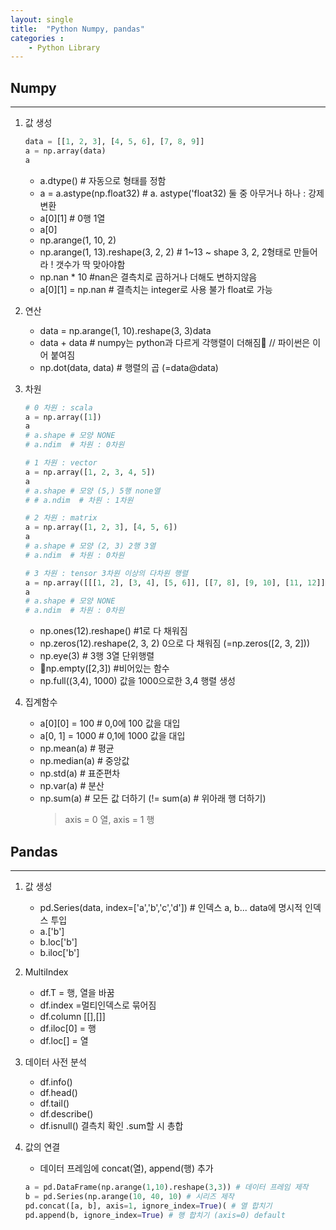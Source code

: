 ```yaml
---
layout: single
title:  "Python Numpy, pandas"
categories : 
    - Python Library
---
```


## Numpy
---
1. 값 생성

    ```python
    data = [[1, 2, 3], [4, 5, 6], [7, 8, 9]]
    a = np.array(data)
    a
    ```

    - a.dtype() # 자동으로 형태를 정함
    - a = a.astype(np.float32) # a. astype('float32) 둘 중 아무거나 하나 : 강제변환
    - a[0][1]  # 0행 1열
    - a[0]
    - np.arange(1, 10, 2)
    - np.arange(1, 13).reshape(3, 2, 2) # 1~13 ~ shape 3, 2, 2형태로 만들어라 ! 갯수가 딱 맞아야함
    - np.nan * 10 #nan은 결측치로 곱하거나 더해도 변하지않음
    - a[0][1] = np.nan # 결측치는 integer로 사용 불가 float로 가능

2. 연산
    - data = np.arange(1, 10).reshape(3, 3)data
    - data + data # numpy는 python과 다르게 각행렬이 더해짐 // 파이썬은 이어 붙여짐
    - np.dot(data, data) # 행렬의 곱 (=data@data)

3. 차원
    ```python
    # 0 차원 : scala
    a = np.array([1])
    a
    # a.shape # 모양 NONE
    # a.ndim  # 차원 : 0차원
    ```
    
    ```python
    # 1 차원 : vector
    a = np.array([1, 2, 3, 4, 5])
    a
    # a.shape # 모양 (5,) 5행 none열
    # # a.ndim  # 차원 : 1차원
    ```

    ```python
    # 2 차원 : matrix
    a = np.array([1, 2, 3], [4, 5, 6])
    a
    # a.shape # 모양 (2, 3) 2행 3열
    # a.ndim  # 차원 : 0차원
    ```

    ```python
    # 3 차원 : tensor 3차원 이상의 다차원 행렬
    a = np.array([[[1, 2], [3, 4], [5, 6]], [[7, 8], [9, 10], [11, 12]]])
    a
    # a.shape # 모양 NONE
    # a.ndim  # 차원 : 0차원
    ```
    - np.ones(12).reshape() #1로 다 채워짐
    - np.zeros(12).reshape(2, 3, 2) 0으로 다 채워짐 (=np.zeros([2, 3, 2]))
    - np.eye(3) # 3행 3열 단위행렬
    - np.empty([2,3]) #비어있는 함수
    - np.full((3,4), 1000) 값을 1000으로한 3,4 행렬 생성

3. 집계함수
    - a[0][0] = 100 # 0,0에 100 값을 대입
    - a[0, 1] = 1000 # 0,1에 1000 값을 대입
    - np.mean(a) # 평균
    - np.median(a) # 중앙값
    - np.std(a) # 표준편차
    - np.var(a) # 분산
    - np.sum(a) # 모든 값 더하기 (!= sum(a) # 위아래 행 더하기)
        > axis = 0 열, axis = 1 행


## Pandas
---
1. 값 생성
    - pd.Series(data, index=['a','b','c','d']) # 인덱스 a, b... data에 명시적 인덱스 투입
    - a.['b']
    - b.loc['b']
    - b.iloc['b']
2. MultiIndex
    - df.T = 행, 열을 바꿈
    - df.index  =멀티인덱스로 묶어짐
    - df.column [[],[]]
    - df.iloc[0] = 행
    - df.loc[] = 열

3. 데이터 사전 분석
    - df.info()
    - df.head()
    - df.tail()
    - df.describe()
    - df.isnull() 결측치 확인 .sum할 시 총합
4. 값의 연결

    - 데이터 프레임에 concat(열), append(행) 추가
    ```python
    a = pd.DataFrame(np.arange(1,10).reshape(3,3)) # 데이터 프레임 제작
    b = pd.Series(np.arange(10, 40, 10) # 시리즈 제작
    pd.concat([a, b], axis=1, ignore_index=True)( # 열 합치기
    pd.append(b, ignore_index=True) # 행 합치기 (axis=0) default 
    ```